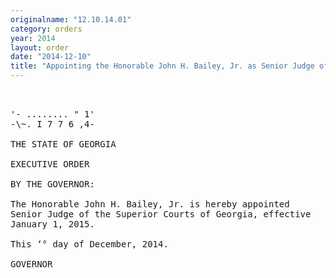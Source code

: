 ```yaml
---
originalname: "12.10.14.01"
category: orders
year: 2014
layout: order
date: "2014-12-10"
title: "Appointing the Honorable John H. Bailey, Jr. as Senior Judge of the Superior Courts of Georgia"
---
```

<pre>
 

'- ........ " 1'
-\~. I 7 7 6 ,4-

THE STATE OF GEORGIA

EXECUTIVE ORDER

BY THE GOVERNOR:

The Honorable John H. Bailey, Jr. is hereby appointed
Senior Judge of the Superior Courts of Georgia, effective
January 1, 2015.

This ‘° day of December, 2014.

GOVERNOR

</pre>
